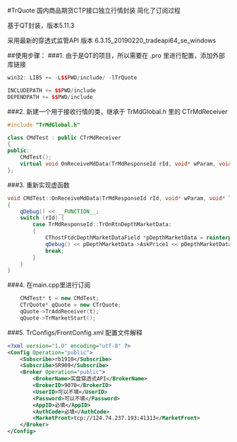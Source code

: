 #TrQuote
国内商品期货CTP接口独立行情封装
简化了订阅过程

基于QT封装，版本5.11.3

采用最新的穿透式监管API 版本 6.3.15_20190220_tradeapi64_se_windows

##使用步骤：
###1. 由于是QT的项目，所以需要在 .pro 里进行配置，添加外部库链接
```cpp
win32: LIBS += -L$$PWD/include/ -lTrQuote

INCLUDEPATH += $$PWD/include
DEPENDPATH += $$PWD/include
```

###2. 新建一个用于接收行情的类，继承于 TrMdGlobal.h 里的 CTrMdReceiver
```cpp
#include "TrMdGlobal.h"

class CMdTest : public CTrMdReceiver
{
public:
    CMdTest();
    virtual void OnReceiveMdData(TrMdResponseId rId, void* wParam, void* lParam) override;
};
```
###3. 重新实现虚函数
```cpp
void CMdTest::OnReceiveMdData(TrMdResponseId rId, void* wParam, void* lParam)
{
    qDebug() << __FUNCTION__;
    switch (rId) {
        case TrMdResponseId::TrOnRtnDepthMarketData:
        {
            CThostFtdcDepthMarketDataField *pDepthMarketData = reinterpret_cast<CThostFtdcDepthMarketDataField *>(wParam);
            qDebug() << pDepthMarketData->AskPrice1 << pDepthMarketData->BidPrice1 << pDepthMarketData->InstrumentID << pDepthMarketData->UpdateTime;
            break;
        }
    }
}
```

###4. 在main.cpp里进行订阅
```cpp
    CMdTest* t = new CMdTest;
    CTrQuote* qQuote = new CTrQuote;
    qQuote->TrAddReceiver(t);
    qQuote->TrMarketStart();
```
###5. TrConfigs/FrontConfig.xml 配置文件解释
```xml
<?xml version="1.0" encoding="utf-8" ?>
<Config Operation="public">
	<Subscribe>rb1910</Subscribe>
	<Subscribe>SR909</Subscribe>
	<Broker Operation="public">
		<BrokerName>实盘穿透式API</BrokerName>
		<BrokerID>9070</BrokerID>
		<UserID>可以不填</UserID>
		<Password>可以不填</Password>
		<AppID>必填</AppID>
		<AuthCode>必填</AuthCode>	
		<MarketFront>tcp://124.74.237.193:41313</MarketFront>		
	</Broker>
</Config>
```
